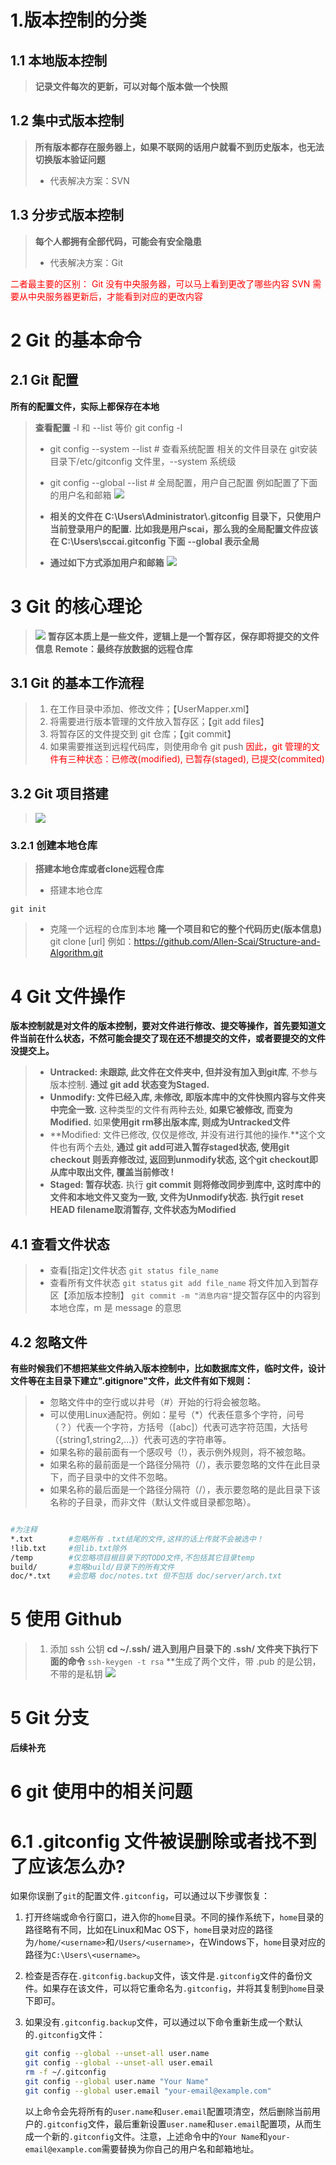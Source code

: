 # 1.版本控制的分类

## 1.1 本地版本控制

> **记录文件每次的更新，可以对每个版本做一个快照**

## 1.2 集中式版本控制

> **所有版本都存在服务器上，如果不联网的话用户就看不到历史版本，也无法切换版本验证问题**
>
> - 代表解决方案：SVN

## 1.3 分步式版本控制

> **每个人都拥有全部代码，可能会有安全隐患**
>
> - 代表解决方案：Git

<font color=red>二者最主要的区别：
Git 没有中央服务器，可以马上看到更改了哪些内容
SVN 需要从中央服务器更新后，才能看到对应的更改内容
</font>

# 2 Git 的基本命令

## 2.1 Git 配置

**所有的配置文件，实际上都保存在本地**
> **查看配置**
> -l 和 --list 等价
> git config -l
>
> - git config --system --list # 查看系统配置
> 相关的文件目录在 git安装目录下/etc/gitconfig 文件里，--system 系统级
>
> - git config --global --list # 全局配置，用户自己配置
> 例如配置了下面的用户名和邮箱
> ![](Images/2023-06-24-13-44-39.png)
> - **相关的文件在 C:\Users\Administrator\\.gitconfig 目录下，只使用户当前登录用户的配置.**
> **比如我是用户scai，那么我的全局配置文件应该在 C:\Users\sccai\.gitconfig 下面**
> **--global 表示全局**
> - **通过如下方式添加用户和邮箱**
> ![](Images/2023-06-24-13-49-05.png)

# 3 Git 的核心理论
>
> ![](Images/2023-06-24-14-01-20.png)
> **暂存区本质上是一些文件，逻辑上是一个暂存区，保存即将提交的文件信息**
> **Remote：最终存放数据的远程仓库**

## 3.1 Git 的基本工作流程
>
> 1. 在工作目录中添加、修改文件；【UserMapper.xml】
> 2. 将需要进行版本管理的文件放入暂存区；【git add files】
> 3. 将暂存区的文件提交到 git 仓库；【git commit】
> 4. 如果需要推送到远程代码库，则使用命令 git push
> <font color=red>因此，git 管理的文件有三种状态：已修改(modified), 已暂存(staged), 已提交(commited)</font>

## 3.2 Git 项目搭建
>
> ![](Images/2023-06-24-14-17-42.png)

### 3.2.1 创建本地仓库
>
> **搭建本地仓库或者clone远程仓库**
>
> - 搭建本地仓库
>
```shell
git init
```
>
> - 克隆一个远程的仓库到本地
> **隆一个项目和它的整个代码历史(版本信息)**
> git clone [url]  例如：<https://github.com/Allen-Scai/Structure-and-Algorithm.git>

# 4 Git 文件操作

**版本控制就是对文件的版本控制，要对文件进行修改、提交等操作，首先要知道文件当前在什么状态，不然可能会提交了现在还不想提交的文件，或者要提交的文件没提交上。**
>
> - **Untracked: 未跟踪, 此文件在文件夹中, 但并没有加入到git库**, 不参与版本控制. **通过 git add 状态变为Staged.**
> - **Unmodify: 文件已经入库, 未修改, 即版本库中的文件快照内容与文件夹中完全一致.** 这种类型的文件有两种去处, **如果它被修改, 而变为Modified.** 如果**使用git rm移出版本库, 则成为Untracked文件**
> - **Modified: 文件已修改, 仅仅是修改, 并没有进行其他的操作.**这个文件也有两个去处, **通过 git add可进入暂存staged状态, 使用git checkout 则丢弃修改过, 返回到unmodify状态, 这个git checkout即从库中取出文件, 覆盖当前修改 !**
> - **Staged: 暂存状态.** 执行 **git commit 则将修改同步到库中, 这时库中的文件和本地文件又变为一致, 文件为Unmodify状态.** **执行git reset HEAD filename取消暂存, 文件状态为Modified**

## 4.1 查看文件状态

> - 查看[指定]文件状态 `git status file_name`
> - 查看所有文件状态 `git status`
> `git add file_name` 将文件加入到暂存区【添加版本控制】
> `git commit -m "消息内容"`提交暂存区中的内容到本地仓库，m 是 message 的意思

## 4.2 忽略文件

**有些时候我们不想把某些文件纳入版本控制中，比如数据库文件，临时文件，设计文件等在主目录下建立".gitignore"文件，此文件有如下规则：**

> - 忽略文件中的空行或以井号（#）开始的行将会被忽略。
> - 可以使用Linux通配符。例如：星号（*）代表任意多个字符，问号（？）代表一个字符，方括号（[abc]）代表可选字符范围，大括号（{string1,string2,...}）代表可选的字符串等。
> - 如果名称的最前面有一个感叹号（!），表示例外规则，将不被忽略。
> - 如果名称的最前面是一个路径分隔符（/），表示要忽略的文件在此目录下，而子目录中的文件不忽略。
> - 如果名称的最后面是一个路径分隔符（/），表示要忽略的是此目录下该名称的子目录，而非文件（默认文件或目录都忽略）。
>
```bash

#为注释
*.txt        #忽略所有 .txt结尾的文件,这样的话上传就不会被选中！
!lib.txt     #但lib.txt除外
/temp        #仅忽略项目根目录下的TODO文件,不包括其它目录temp
build/       #忽略build/目录下的所有文件
doc/*.txt    #会忽略 doc/notes.txt 但不包括 doc/server/arch.txt
```

# 5 使用 Github
>
> 1. 添加 ssh 公钥
> **cd ~/.ssh/  进入到用户目录下的 .ssh/ 文件夹下执行下面的命令**
> `ssh-keygen -t rsa`
> **生成了两个文件，带 .pub 的是公钥，不带的是私钥
> ![](Images/2023-06-24-15-05-10.png)

# 5 Git 分支

**后续补充**

# 6 git 使用中的相关问题

# 6.1 .gitconfig 文件被误删除或者找不到了应该怎么办?

如果你误删了`git`的配置文件`.gitconfig`，可以通过以下步骤恢复：

1. 打开终端或命令行窗口，进入你的`home`目录。不同的操作系统下，`home`目录的路径略有不同，比如在Linux和Mac OS下，`home`目录对应的路径为`/home/<username>`和`/Users/<username>`，在Windows下，`home`目录对应的路径为`C:\Users\<username>`。

2. 检查是否存在`.gitconfig.backup`文件，该文件是`.gitconfig`文件的备份文件。如果存在该文件，可以将它重命名为`.gitconfig`，并将其复制到`home`目录下即可。

3. 如果没有`.gitconfig.backup`文件，可以通过以下命令重新生成一个默认的`.gitconfig`文件：

   ```bash
   git config --global --unset-all user.name
   git config --global --unset-all user.email
   rm -f ~/.gitconfig
   git config --global user.name "Your Name"
   git config --global user.email "your-email@example.com"
   ```

   以上命令会先将所有的`user.name`和`user.email`配置项清空，然后删除当前用户的`.gitconfig`文件，最后重新设置`user.name`和`user.email`配置项，从而生成一个新的`.gitconfig`文件。注意，上述命令中的`Your Name`和`your-email@example.com`需要替换为你自己的用户名和邮箱地址。
